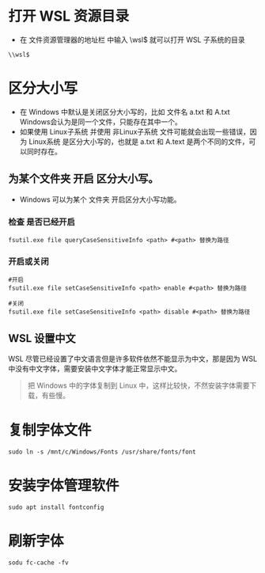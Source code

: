 # 打开 WSL 资源目录
- 在 文件资源管理器的地址栏 中输入 \\wsl$ 就可以打开 WSL 子系统的目录

```console
\\wsl$
```

# 区分大小写

- 在 Windows 中默认是关闭区分大小写的，比如 文件名 a.txt 和 A.txt Windows会认为是同一个文件，只能存在其中一个。
- 如果使用 Linux子系统 并使用 非Linux子系统 文件可能就会出现一些错误，因为 Linux系统 是区分大小写的，也就是 a.txt 和 A.text 是两个不同的文件，可以同时存在。

## 为某个文件夹 开启 区分大小写。

- Windows 可以为某个 文件夹 开启区分大小写功能。

### 检查 是否已经开启

```console
fsutil.exe file queryCaseSensitiveInfo <path> #<path> 替换为路径
```

### 开启或关闭

```console
#开启
fsutil.exe file setCaseSensitiveInfo <path> enable #<path> 替换为路径

#关闭
fsutil.exe file setCaseSensitiveInfo <path> disable #<path> 替换为路径
```

## WSL 设置中文
WSL 尽管已经设置了中文语言但是许多软件依然不能显示为中文，那是因为 WSL 中没有中文字体，需要安装中文字体才能正常显示中文。

> 把 Windows 中的字体复制到 Linux 中，这样比较快，不然安装字体需要下载，有些慢。

# 复制字体文件

```console
sudo ln -s /mnt/c/Windows/Fonts /usr/share/fonts/font
```

# 安装字体管理软件

```console
sudo apt install fontconfig
```

# 刷新字体

```console
sodu fc-cache -fv
```